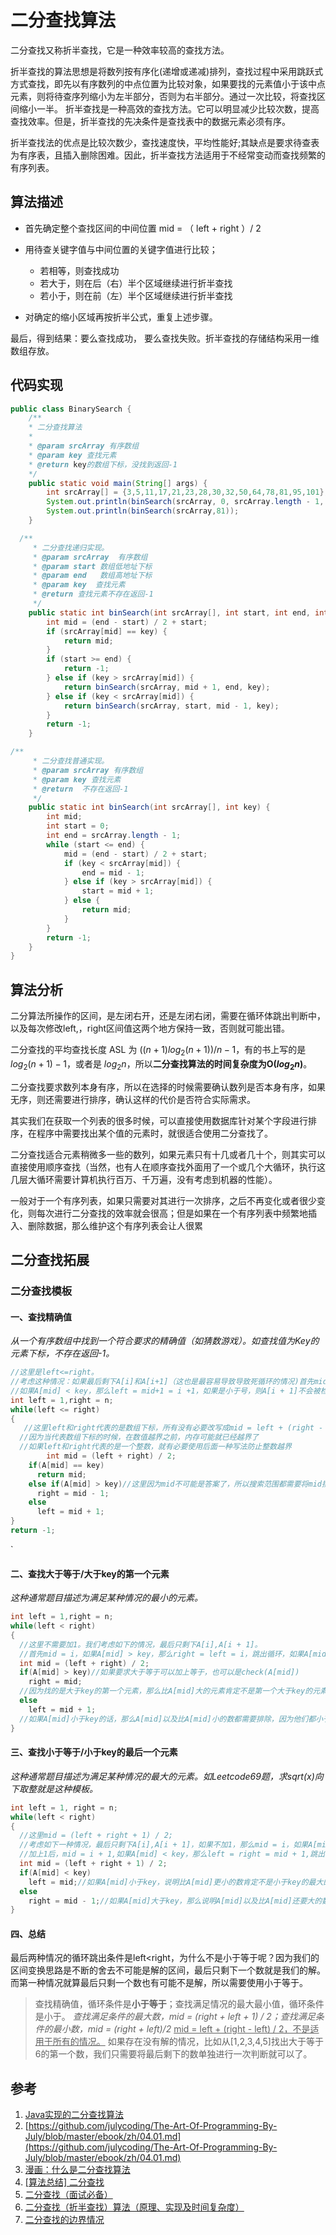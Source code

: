 # 二分查找算法

二分查找又称折半查找，它是一种效率较高的查找方法。

折半查找的算法思想是将数列按有序化(递增或递减)排列，查找过程中采用跳跃式方式查找，即先以有序数列的中点位置为比较对象，如果要找的元素值小于该中点元素，则将待查序列缩小为左半部分，否则为右半部分。通过一次比较，将查找区间缩小一半。 折半查找是一种高效的查找方法。它可以明显减少比较次数，提高查找效率。但是，折半查找的先决条件是查找表中的数据元素必须有序。

折半查找法的优点是比较次数少，查找速度快，平均性能好;其缺点是要求待查表为有序表，且插入删除困难。因此，折半查找方法适用于不经常变动而查找频繁的有序列表。

## 算法描述

- 首先确定整个查找区间的中间位置 mid = （ left + right ）/ 2

- 用待查关键字值与中间位置的关键字值进行比较；
  - 若相等，则查找成功
  - 若大于，则在后（右）半个区域继续进行折半查找
  - 若小于，则在前（左）半个区域继续进行折半查找

- 对确定的缩小区域再按折半公式，重复上述步骤。

最后，得到结果：要么查找成功， 要么查找失败。折半查找的存储结构采用一维数组存放。

## 代码实现

```JAVA
public class BinarySearch {
    /**
    * 二分查找算法
    *
    * @param srcArray 有序数组
    * @param key 查找元素
    * @return key的数组下标，没找到返回-1
    */
    public static void main(String[] args) {
        int srcArray[] = {3,5,11,17,21,23,28,30,32,50,64,78,81,95,101};
        System.out.println(binSearch(srcArray, 0, srcArray.length - 1, 222));
        System.out.println(binSearch(srcArray,81));
    }

  /**
     * 二分查找递归实现。
     * @param srcArray  有序数组
     * @param start 数组低地址下标
     * @param end   数组高地址下标
     * @param key  查找元素
     * @return 查找元素不存在返回-1
     */
    public static int binSearch(int srcArray[], int start, int end, int key) {
        int mid = (end - start) / 2 + start;
        if (srcArray[mid] == key) {
            return mid;
        }
        if (start >= end) {
            return -1;
        } else if (key > srcArray[mid]) {
            return binSearch(srcArray, mid + 1, end, key);
        } else if (key < srcArray[mid]) {
            return binSearch(srcArray, start, mid - 1, key);
        }
        return -1;
    }

/**
     * 二分查找普通实现。
     * @param srcArray 有序数组
     * @param key 查找元素
     * @return  不存在返回-1
     */
    public static int binSearch(int srcArray[], int key) {
        int mid;
        int start = 0;
        int end = srcArray.length - 1;
        while (start <= end) {
            mid = (end - start) / 2 + start;
            if (key < srcArray[mid]) {
                end = mid - 1;
            } else if (key > srcArray[mid]) {
                start = mid + 1;
            } else {
                return mid;
            }
        }
        return -1;
    }
}

```

## 算法分析

二分算法所操作的区间，是左闭右开，还是左闭右闭，需要在循环体跳出判断中，以及每次修改left,，right区间值这两个地方保持一致，否则就可能出错。

二分查找的平均查找长度 ASL 为 $((n+1)log_2(n+1))/n-1$，有的书上写的是 $log_2(n+1)-1$，或者是 $log_2n$，所以**二分查找算法的时间复杂度为O($log_2n$)**。

二分查找要求数列本身有序，所以在选择的时候需要确认数列是否本身有序，如果无序，则还需要进行排序，确认这样的代价是否符合实际需求。

其实我们在获取一个列表的很多时候，可以直接使用数据库针对某个字段进行排序，在程序中需要找出某个值的元素时，就很适合使用二分查找了。

二分查找适合元素稍微多一些的数列，如果元素只有十几或者几十个，则其实可以直接使用顺序查找（当然，也有人在顺序查找外面用了一个或几个大循环，执行这几层大循环需要计算机执行百万、千万遍，没有考虑到机器的性能）。

一般对于一个有序列表，如果只需要对其进行一次排序，之后不再变化或者很少变化，则每次进行二分查找的效率就会很高；但是如果在一个有序列表中频繁地插入、删除数据，那么维护这个有序列表会让人很累



## 二分查找拓展

### 二分查找模板

#### 一、查找精确值

*从一个有序数组中找到一个符合要求的精确值（如猜数游戏）。如查找值为Key的元素下标，不存在返回-1。*



```java
//这里是left<=right。
//考虑这种情况：如果最后剩下A[i]和A[i+1]（这也是最容易导致导致死循环的情况)首先mid = i,
//如果A[mid] < key，那么left = mid+1 = i +1，如果是小于号，则A[i + 1]不会被检查，导致错误
int left = 1,right = n;
while(left <= right)
{
   //这里left和right代表的是数组下标，所有没有必要改写成mid = left + (right - left)/2;
  //因为当代表数组下标的时候，在数值越界之前，内存可能就已经越界了
  //如果left和right代表的是一个整数，就有必要使用后面一种写法防止整数越界
        int mid = (left + right) / 2;
    if(A[mid] == key)
      return mid;
    else if(A[mid] > key)//这里因为mid不可能是答案了，所以搜索范围都需要将mid排除
      right = mid - 1;
    else
      left = mid + 1;
}
return -1;
```

`

#### 二、查找大于等于/大于key的第一个元素

*这种通常题目描述为满足某种情况的最小的元素。*

```java
int left = 1,right = n;
while(left < right)
{
  //这里不需要加1。我们考虑如下的情况，最后只剩下A[i],A[i + 1]。
  //首先mid = i，如果A[mid] > key，那么right = left = i，跳出循环，如果A[mid] < key，left = right = i + 1跳出循环，所有不会死循环。
  int mid = (left + right) / 2;
  if(A[mid] > key)//如果要求大于等于可以加上等于，也可以是check(A[mid])
    right = mid;
  //因为找的是大于key的第一个元素，那么比A[mid]大的元素肯定不是第一个大于key的元素，因为A[mid]已经大于key了，所以把mid+1到后面的排除
  else
    left = mid + 1;
  //如果A[mid]小于key的话，那么A[mid]以及比A[mid]小的数都需要排除，因为他们都小于key。不可能是第一个大于等于key的元素，
}
```

#### 三、查找小于等于/小于key的最后一个元素

*这种通常题目描述为满足某种情况的最大的元素。如Leetcode69题，求sqrt(x)向下取整就是这种模板。*

```java
int left = 1, right = n;
while(left < right)
{
  //这里mid = (left + right + 1) / 2;
  //考虑如下一种情况，最后只剩下A[i],A[i + 1]，如果不加1，那么mid = i，如果A[mid] < key，执行更新操作后，left = mid，right = mid + 1，就会是死循环。
  //加上1后，mid = i + 1,如果A[mid] < key，那么left = right = mid + 1,跳出循环。如果A[mid] > key，left = mid = i，跳出循环。
  int mid = (left + right + 1) / 2;
  if(A[mid] < key)
    left = mid;//如果A[mid]小于key，说明比A[mid]更小的数肯定不是小于key的最大的元素了，所以要排除mid之前的所有元素
  else
    right = mid - 1;//如果A[mid]大于key，那么说明A[mid]以及比A[mid]还要大的数都不可能小于key，所以排除A[mid]及其之后的元素。
}
```

#### 四、总结

最后两种情况的循环跳出条件是left<right，为什么不是小于等于呢？因为我们的区间变换思路是不断的舍去不可能是解的区间，最后只剩下一个数就是我们的解。而第一种情况就算最后只剩一个数也有可能不是解，所以需要使用小于等于。

> 查找精确值，循环条件是**小于等于**；查找满足情况的最大最小值，循环条件是小于。
> *查找满足条件的最大数，mid = (right + left + 1) / 2；查找满足条件的最小数，mid = (right + left)/2*
> <u>mid = left + (right - left) / 2，不是适用于所有的情况。</u>
> 如果存在没有解的情况，比如从[1,2,3,4,5]找出大于等于6的第一个数，我们只需要将最后剩下的数单独进行一次判断就可以了。



## 参考

1. [Java实现的二分查找算法](https://my.oschina.net/u/2391658/blog/691399)
2. [https://github.com/julycoding/The-Art-Of-Programming-By-July/blob/master/ebook/zh/04.01.md](https://github.com/julycoding/The-Art-Of-Programming-By-July/blob/master/ebook/zh/04.01.md)
3. [漫画：什么是二分查找算法](https://baijiahao.baidu.com/s?id=1635498997846582026&wfr=spider&for=pc)
4. [[算法总结] 二分查找](https://www.jianshu.com/p/0f823fbd4d20)
5. [二分查找（面试必备）](https://segmentfault.com/a/1190000008699980)
6. [二分查找（折半查找）算法（原理、实现及时间复杂度）](http://data.biancheng.net/view/122.html)
7. [二分查找的边界情况](https://www.acwing.com/blog/content/307/)
